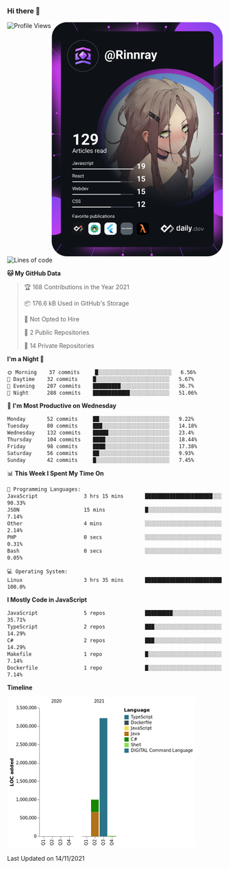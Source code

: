 ### Hi there 👋

<div align="left">
 <a href="https://app.daily.dev/Rinnray">
   <img 
        align="right"
        src="https://github.com/Rinnray/Rinnray/blob/main/devcard.svg" 
        width="400" 
        alt="Rinnray's Dev Card"/>
 </a>
</div>




<!--START_SECTION:waka-->
![Profile Views](http://img.shields.io/badge/Profile%20Views-1-blue)

![Lines of code](https://img.shields.io/badge/From%20Hello%20World%20I%27ve%20Written-4.2%20million%20lines%20of%20code-blue)

**🐱 My GitHub Data** 

> 🏆 168 Contributions in the Year 2021
 > 
> 📦 176.6 kB Used in GitHub's Storage 
 > 
> 🚫 Not Opted to Hire
 > 
> 📜 2 Public Repositories 
 > 
> 🔑 14 Private Repositories  
 > 
**I'm a Night 🦉** 

```text
🌞 Morning    37 commits     █░░░░░░░░░░░░░░░░░░░░░░░░   6.56% 
🌆 Daytime    32 commits     █░░░░░░░░░░░░░░░░░░░░░░░░   5.67% 
🌃 Evening    207 commits    █████████░░░░░░░░░░░░░░░░   36.7% 
🌙 Night      288 commits    ████████████░░░░░░░░░░░░░   51.06%

```
📅 **I'm Most Productive on Wednesday** 

```text
Monday       52 commits     ██░░░░░░░░░░░░░░░░░░░░░░░   9.22% 
Tuesday      80 commits     ███░░░░░░░░░░░░░░░░░░░░░░   14.18% 
Wednesday    132 commits    █████░░░░░░░░░░░░░░░░░░░░   23.4% 
Thursday     104 commits    ████░░░░░░░░░░░░░░░░░░░░░   18.44% 
Friday       98 commits     ████░░░░░░░░░░░░░░░░░░░░░   17.38% 
Saturday     56 commits     ██░░░░░░░░░░░░░░░░░░░░░░░   9.93% 
Sunday       42 commits     █░░░░░░░░░░░░░░░░░░░░░░░░   7.45%

```


📊 **This Week I Spent My Time On** 

```text
💬 Programming Languages: 
JavaScript               3 hrs 15 mins       ██████████████████████░░░   90.33% 
JSON                     15 mins             █░░░░░░░░░░░░░░░░░░░░░░░░   7.14% 
Other                    4 mins              ░░░░░░░░░░░░░░░░░░░░░░░░░   2.14% 
PHP                      0 secs              ░░░░░░░░░░░░░░░░░░░░░░░░░   0.31% 
Bash                     0 secs              ░░░░░░░░░░░░░░░░░░░░░░░░░   0.05%

💻 Operating System: 
Linux                    3 hrs 35 mins       █████████████████████████   100.0%

```

**I Mostly Code in JavaScript** 

```text
JavaScript               5 repos             █████████░░░░░░░░░░░░░░░░   35.71% 
TypeScript               2 repos             ███░░░░░░░░░░░░░░░░░░░░░░   14.29% 
C#                       2 repos             ███░░░░░░░░░░░░░░░░░░░░░░   14.29% 
Makefile                 1 repo              █░░░░░░░░░░░░░░░░░░░░░░░░   7.14% 
Dockerfile               1 repo              █░░░░░░░░░░░░░░░░░░░░░░░░   7.14%

```


**Timeline**

![Chart not found](https://raw.githubusercontent.com/Rinnray/Rinnray/main/charts/bar_graph.png) 


 Last Updated on 14/11/2021
<!--END_SECTION:waka-->


<!--
**Rinnray/Rinnray** is a ✨ _special_ ✨ repository because its `README.md` (this file) appears on your GitHub profile.

Here are some ideas to get you started:

- 🔭 I’m currently working on ...
- 🌱 I’m currently learning ...
- 👯 I’m looking to collaborate on ...
- 🤔 I’m looking for help with ...
- 💬 Ask me about ...
- 📫 How to reach me: ...
- 😄 Pronouns: ...
- ⚡ Fun fact: ...
-->
